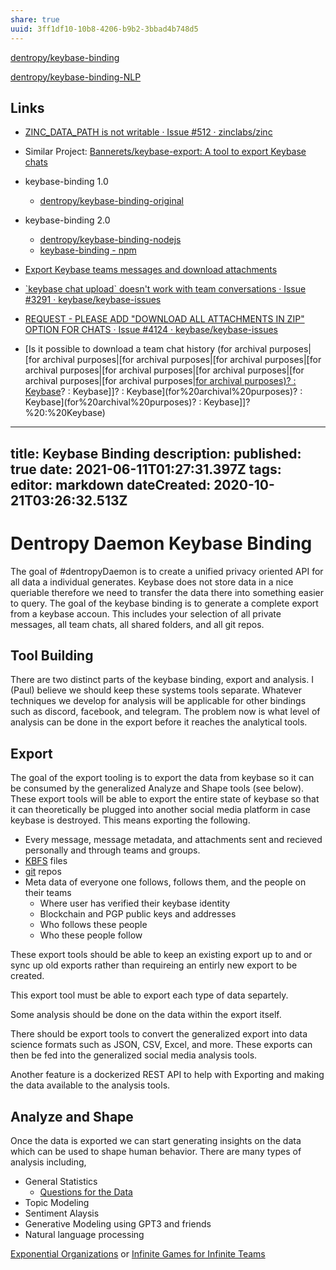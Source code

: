 ```yaml
---
share: true
uuid: 3ff1df10-10b8-4206-b9b2-3bbad4b748d5
---
```

[dentropy/keybase-binding](https://github.com/dentropy/keybase-binding)

[dentropy/keybase-binding-NLP](https://github.com/dentropy/keybase-binding-NLP)

## Links

* [ZINC\_DATA\_PATH is not writable · Issue #512 · zinclabs/zinc](https://github.com/zinclabs/zinc/issues/512)
* Similar Project: [Bannerets/keybase-export: A tool to export Keybase chats](https://github.com/Bannerets/keybase-export)
* keybase-binding 1.0
	* [dentropy/keybase-binding-original](https://github.com/dentropy/keybase-binding-original)
* keybase-binding 2.0
	* [dentropy/keybase-binding-nodejs](https://github.com/dentropy/keybase-binding-nodejs)
	* [keybase-binding - npm](https://www.npmjs.com/package/keybase-binding)


* [Export Keybase teams messages and download attachments](https://gist.github.com/MikeNGarrett/61a0f2f8f7f9671721407e786efafb58)
* [\`keybase chat upload\` doesn't work with team conversations · Issue #3291 · keybase/keybase-issues](https://github.com/keybase/keybase-issues/issues/3291)
* [REQUEST - PLEASE ADD "DOWNLOAD ALL ATTACHMENTS IN ZIP" OPTION FOR CHATS · Issue #4124 · keybase/keybase-issues](https://github.com/keybase/keybase-issues/issues/4124)
* [Is it possible to download a team chat history (for archival purposes|[for archival purposes|[for archival purposes|[for archival purposes|[for archival purposes|[for archival purposes|[for archival purposes|[for archival purposes|[for archival purposes|[for archival purposes)? : Keybase](/undefined)? : Keybase]]? : Keybase](for%20archival%20purposes)? : Keybase](for%20archival%20purposes)? : Keybase]]?%20:%20Keybase)

---
title: Keybase Binding
description: 
published: true
date: 2021-06-11T01:27:31.397Z
tags: 
editor: markdown
dateCreated: 2020-10-21T03:26:32.513Z
---

# Dentropy Daemon Keybase Binding

The goal of #dentropyDaemon is to create a unified privacy oriented API for all data a individual generates. Keybase does not store data in a nice queriable therefore we need to transfer the data there into something easier to query. The goal of the keybase binding is to generate a complete export from a keybase accoun. This includes your selection of all private messages, all team chats, all shared folders, and all git repos.

## Tool Building

There are two distinct parts of the keybase binding, export and analysis. I (Paul) believe we should keep these systems tools separate. Whatever techniques we develop for analysis will be applicable for other bindings such as discord, facebook, and telegram. The problem now is what level of analysis can be done in the export before it reaches the analytical tools.

## Export

The goal of the export tooling is to export the data from keybase so it can be consumed by the generalized Analyze and Shape tools (see below). These export tools will be able to export the entire state of keybase so that it can theoretically be plugged into another social media platform in case keybase is destroyed. This means exporting the following.

* Every message, message metadata, and attachments sent and recieved personally and through teams and groups. 
* [KBFS](https://book.keybase.io/docs/files) files
* [git](https://book.keybase.io/git) repos
* Meta data of everyone one follows, follows them, and the people on their teams
  * Where user has verified their keybase identity
  * Blockchain and PGP public keys and addresses
  * Who follows these people
  * Who these people follow

These export tools should be able to keep an existing export up to and or sync up old exports rather than requireing an entirly new export to be created.

This export tool must be able to export each type of data separtely.

Some analysis should be done on the data within the export itself.

There should be export tools to convert the generalized export into data science formats such as JSON, CSV, Excel, and more. These exports can then be fed into the generalized social media analysis tools.

Another feature is a dockerized REST API to help with Exporting and making the data available to the analysis tools.

## Analyze and Shape

Once the data is exported we can start generating insights on the data which can be used to shape human behavior. There are many types of analysis including,

* General Statistics
  * [Questions for the Data](/dentropydaemon/human-programable-interface/social-media-singularity/keybase-binding/data-questions)
* Topic Modeling
* Sentiment Alaysis
* Generative Modeling using GPT3 and friends
* Natural language processing

[Exponential Organizations][] or [Infinite Games for Infinite Teams][] 


  [Infinite Games for Infinite Teams]: https://www.remotorconsulting.com/uploads/4/8/4/2/48428829/infinite_games_for_infinite_teams__4_.pdf
  [Exponential Organizations]: https://www.openexo.com/exponential-organizations-book
  [nltk]: https://www.nltk.org/
